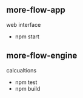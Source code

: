 
## more-flow-app
web interface
- npm start

## more-flow-engine
calcualtions
- npm test
- npm build

